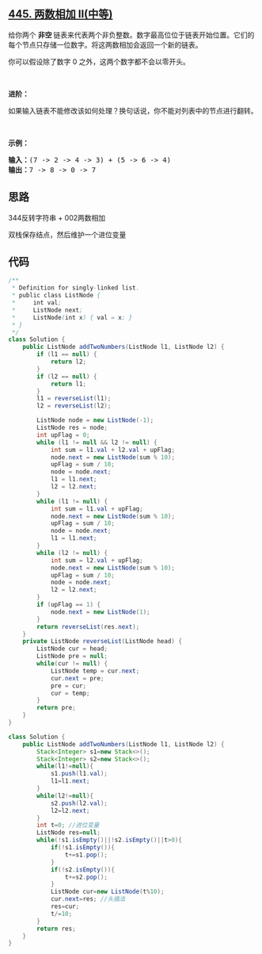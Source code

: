## [445. 两数相加 II(中等)](https://leetcode-cn.com/problems/add-two-numbers-ii/)
<div class="notranslate"><p>给你两个 <strong>非空 </strong>链表来代表两个非负整数。数字最高位位于链表开始位置。它们的每个节点只存储一位数字。将这两数相加会返回一个新的链表。</p>

<p>你可以假设除了数字 0 之外，这两个数字都不会以零开头。</p>

<p>&nbsp;</p>

<p><strong>进阶：</strong></p>

<p>如果输入链表不能修改该如何处理？换句话说，你不能对列表中的节点进行翻转。</p>

<p>&nbsp;</p>

<p><strong>示例：</strong></p>

<pre><strong>输入：</strong>(7 -&gt; 2 -&gt; 4 -&gt; 3) + (5 -&gt; 6 -&gt; 4)
<strong>输出：</strong>7 -&gt; 8 -&gt; 0 -&gt; 7
</pre>
</div>

## 思路
344反转字符串 + 002两数相加

双栈保存结点，然后维护一个进位变量

## 代码
```java
/**
 * Definition for singly-linked list.
 * public class ListNode {
 *     int val;
 *     ListNode next;
 *     ListNode(int x) { val = x; }
 * }
 */
class Solution {
    public ListNode addTwoNumbers(ListNode l1, ListNode l2) {
        if (l1 == null) {
            return l2;
        }
        if (l2 == null) {
            return l1;
        }
        l1 = reverseList(l1);
        l2 = reverseList(l2);

        ListNode node = new ListNode(-1);
        ListNode res = node;
        int upFlag = 0;
        while (l1 != null && l2 != null) {
            int sum = l1.val + l2.val + upFlag;
            node.next = new ListNode(sum % 10);
            upFlag = sum / 10;
            node = node.next;
            l1 = l1.next;
            l2 = l2.next;
        }
        while (l1 != null) {
            int sum = l1.val + upFlag;
            node.next = new ListNode(sum % 10);
            upFlag = sum / 10;
            node = node.next;
            l1 = l1.next;
        }
        while (l2 != null) {
            int sum = l2.val + upFlag;
            node.next = new ListNode(sum % 10);
            upFlag = sum / 10;
            node = node.next;
            l2 = l2.next;
        }
        if (upFlag == 1) {
            node.next = new ListNode(1);
        }
        return reverseList(res.next);
    }
    private ListNode reverseList(ListNode head) {
        ListNode cur = head;
        ListNode pre = null;
        while(cur != null) {
            ListNode temp = cur.next;
            cur.next = pre;
            pre = cur;
            cur = temp;
        }
        return pre;
    }
}
```
```java
class Solution {
    public ListNode addTwoNumbers(ListNode l1, ListNode l2) {
        Stack<Integer> s1=new Stack<>();
        Stack<Integer> s2=new Stack<>();
        while(l1!=null){
            s1.push(l1.val);
            l1=l1.next;
        }
        while(l2!=null){
            s2.push(l2.val);
            l2=l2.next;
        }
        int t=0; //进位变量
        ListNode res=null;
        while(!s1.isEmpty()||!s2.isEmpty()||t>0){
            if(!s1.isEmpty()){
                t+=s1.pop();
            }
            if(!s2.isEmpty()){
                t+=s2.pop();
            }
            ListNode cur=new ListNode(t%10);
            cur.next=res; //头插法
            res=cur;
            t/=10;
        }
        return res;
    }
}
```
